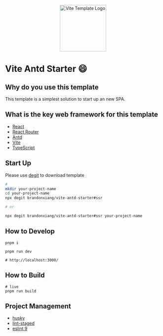 <p align="center">
  <a href="https://github.com/brandonxiang/vite-antd-starter">
    <img src="https://brandonxiang.top/icon/vite-template.jpeg" width="150px" alt="Vite Template Logo" />
  </a>
</p>

# Vite Antd Starter 😄

## Why do you use this template

This template is a simplest solution to start up an new SPA.

## What is the key web framework for this template

- [React](https://react.dev/)
- [React Router](https://reactrouter.com/en/main)
- [Antd](https://ant.design/index-cn)
- [Vite](https://vitejs.dev/)
- [TypeScript](https://www.typescriptlang.org/)

## Start Up

Please use [degit](https://github.com/Rich-Harris/degit) to download template

```bash
#
mkdir your-project-name
cd your-project-name
npx degit brandonxiang/vite-antd-starter#ssr

# or

npx degit brandonxiang/vite-antd-starter#ssr your-project-name
```

## How to Develop

```shell
pnpm i
```

```shell
pnpm run dev

# http://localhost:3000/
```

## How to Build

```shell
# live
pnpm run build
```

## Project Management

- [husky](https://typicode.github.io/husky/)
- [lint-staged](https://github.com/lint-staged/lint-staged)
- [eslint 9](https://eslint.org/)
